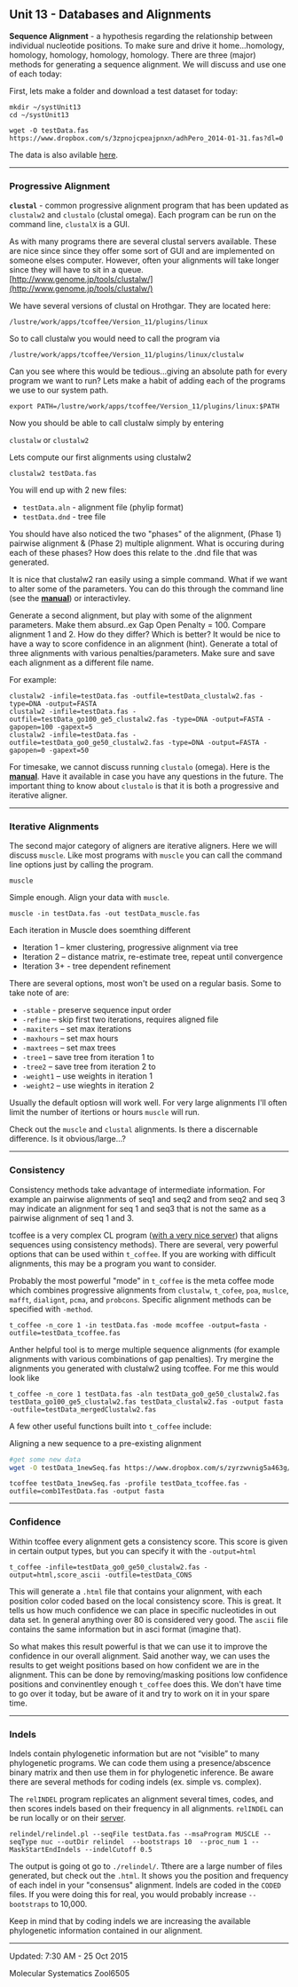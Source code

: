 ## Unit 13 - Databases and Alignments


**Sequence Alignment** - a hypothesis regarding the relationship between individual nucleotide positions.  To make sure and drive it home...homology, homology, homology, homology, homology.
There are three (major) methods for generating a sequence alignment.  We will discuss and use one of each today:

First, lets make a folder and download a test dataset for today:
	
```
mkdir ~/systUnit13
cd ~/systUnit13

wget -O testData.fas https://www.dropbox.com/s/3zpnojcpeajpnxn/adhPero_2014-01-31.fas?dl=0
```
The data is also avilable [here](https://www.dropbox.com/s/3zpnojcpeajpnxn/adhPero_2014-01-31.fas?dl=0).

***********
### Progressive Alignment

**```clustal```** - common progressive alignment program that has been updated as ```clustalw2``` and ```clustalo``` (clustal omega). Each program can be run on the command line, ```clustalX``` is a GUI.

As with many programs there are several clustal servers available.  These are nice since since they offer some sort of GUI and are implemented on someone elses computer.  However, often your alignments will take longer since they will have to sit in a queue.  
	[http://www.genome.jp/tools/clustalw/](http://www.genome.jp/tools/clustalw/)
	
We have several versions of clustal on Hrothgar.  They are located here:

```/lustre/work/apps/tcoffee/Version_11/plugins/linux```

So to call clustalw you would need to call the program via

``` /lustre/work/apps/tcoffee/Version_11/plugins/linux/clustalw ```

Can you see where this would be tedious...giving an absolute path for every program we want to run?  Lets make a habit of adding each of the programs we use to our system path.

```export PATH=/lustre/work/apps/tcoffee/Version_11/plugins/linux:$PATH```

Now you should be able to call clustalw simply by entering 

```clustalw``` or ```clustalw2```

Lets compute our first alignments using clustalw2

```clustalw2 testData.fas```

You will end up with 2 new files:
* ```testData.aln``` - alignment file (phylip format)
* ```testData.dnd``` - tree file

You should have also noticed the two "phases" of the alignment, (Phase 1) pairwise alignment & (Phase 2) multiple alignment.  What is occuring during each of these phases?  How does this relate to the .dnd file that was generated.

It is nice that clustalw2 ran easily using a simple command.  What if we want to alter some of the parameters.  You can do this through the command line (see the **[manual](http://www.clustal.org/download/clustalw_help.txt)**) or interactivley.

Generate a second alignment, but play with some of the alignment parameters.  Make them absurd..ex Gap Open Penalty = 100.  Compare alignment 1 and 2.  How do they differ?  Which is better?  It would be nice to have a way to score confidence in an alignment (hint). Generate a total of three alignments with various penalties/parameters. Make sure and save each alignment as a different file name. 

For example:
```
clustalw2 -infile=testData.fas -outfile=testData_clustalw2.fas -type=DNA -output=FASTA
clustalw2 -infile=testData.fas -outfile=testData_go100_ge5_clustalw2.fas -type=DNA -output=FASTA -gapopen=100 -gapext=5
clustalw2 -infile=testData.fas -outfile=testData_go0_ge50_clustalw2.fas -type=DNA -output=FASTA -gapopen=0 -gapext=50

```

For timesake, we cannot discuss running ```clustalo``` (omega).  Here is the **[manual](http://computing.bio.cam.ac.uk/local/doc/clustalo.txt)**.  Have it available in case you have any questions in the future.  The important thing to know about ```clustalo``` is that it is both a progressive and iterative aligner.

***********
### Iterative Alignments

The second major category of aligners are iterative aligners.  Here we will discuss ```muscle```. Like most programs with ```muscle``` you can call the command line options just by calling the program.

```muscle```

Simple enough.  Align your data with ```muscle```.

```muscle -in testData.fas -out testData_muscle.fas```

Each iteration in Muscle does soemthing different
* Iteration 1 – kmer clustering, progressive alignment via tree
* Iteration 2 – distance matrix, re-estimate tree, repeat until convergence
* Iteration 3+ - tree dependent refinement

There are several options, most won't be used on a regular basis.  Some to take note of are:
	

* ```-stable``` - preserve sequence input order
* ```-refine``` – skip first two iterations, requires aligned file
* ```-maxiters``` – set max iterations
* ```-maxhours``` – set max hours
* ```-maxtrees``` – set max trees
* ```-tree1``` – save tree from iteration 1 to <file>
* ```-tree2``` – save tree from iteration 2 to <file>
* ```-weight1``` – use weights <x> in iteration 1
* ```-weight2``` – use wieghts <x> in iteration 2

Usually the default optiosn will work well.  For very large alignments I'll often limit the number of itertions or hours ```muscle``` will run.

Check out the ```muscle``` and ```clustal``` alignments.  Is there a discernable difference.  Is it obvious/large...?

***********
### Consistency

Consistency methods take advantage of intermediate information.  For example an pairwise alignments of seq1 and seq2 and from seq2 and seq 3 may indicate an alignment for seq 1 and seq3 that is not the same as a pairwise alignment of seq 1 and 3.

tcoffee is a very complex CL program ([with a very nice server](http://tcoffee.crg.cat/)) that aligns sequences using consistency methods).  There are several, very powerful options that can be used within ```t_coffee```.  If you are working with difficult alignments, this may be a program you want to consider.  

Probably the most powerful "mode" in ```t_coffee``` is the meta coffee mode which combines progressive alignments from ```clustalw```, ```t_cofee```, ```poa```, ```muslce```, ```mafft```, ```dialignt```, ```pcma```, and ```probcons```.  Specific alignment methods can be specified with ```-method```.
```
t_coffee -n_core 1 -in testData.fas -mode mcoffee -output=fasta -outfile=testData_tcoffee.fas
```
Anther helpful tool is to merge multiple sequence alignments (for example alignments with various combinations of gap penalties).  Try mergine the alignments you generated with clustalw2 using tcoffee.  For me this would look like
```
t_coffee -n_core 1 testData.fas -aln testData_go0_ge50_clustalw2.fas testData_go100_ge5_clustalw2.fas testData_clustalw2.fas -output fasta -outfile=testData_mergedClustalw2.fas
```
A few other useful functions built into ```t_coffee``` include:

Aligning a new sequence to a pre-existing alignment

```bash
#get some new data
wget -O testData_1newSeq.fas https://www.dropbox.com/s/zyrzwvnig5a463g/testData_1newSeq.fas?dl=0
```

```
tcoffee testData_1newSeq.fas -profile testData_tcoffee.fas -outfile=comb1TestData.fas -output fasta
```
***********
### Confidence
Within tcoffee every alignment gets a consistency score.  This score is given in certain output types, but you can specify it with the ```-output=html```

```
t_coffee -infile=testData_go0_ge50_clustalw2.fas -output=html,score_ascii -outfile=testData_CONS
```

This will generate a ```.html``` file that contains your alignment, with each position color coded based on the local consistency score.  This is great.  It tells us how much confidence we can place in specific nucleotides in out data set.  In general anything over 80 is considered very good. The ```ascii``` file contains the same information but in asci format (imagine that).

So what makes this result powerful is that we can use it to improve the confidence in our overall alignment.  Said another way, we can uses the results to get weight positions based on how confident we are in the alignment.  This can be done by removing/masking positions low confidence positions and convinentley enough ```t_coffee``` does this.  We don't have time to go over it today, but be aware of it and try to work on it in your spare time.

***********
### Indels
Indels contain phylogenetic information but are not “visible” to many phylogenetic programs.
We can code them using a presence/abscence binary matrix and then use them in for phylogenetic inference.  Be aware there are several methods for coding indels (ex. simple vs. complex).  

The ```relINDEL``` program replicates an alignment several times,  codes, and then scores indels based on their frequency in all alignments.  ```relINDEL``` can be run locally or on their [server](http://guidance.tau.ac.il/RELINDEL/).

 ```
relindel/relindel.pl --seqFile testData.fas --msaProgram MUSCLE --seqType nuc --outDir relindel  --bootstraps 10  --proc_num 1 --MaskStartEndIndels --indelCutoff 0.5 
 ```   
The output is going ot go to ```./relindel/```.  Tthere are a large number of files generated, but check out the ```.html```.  It shows you the position and frequency of each indel in your "consensus" alignment.  Indels are coded in the ```CODED``` files.  If you were doing this for real, you would probably increase ```--bootstraps``` to 10,000. 

Keep in mind that by coding indels we are increasing the available phylogenetic information contained in our alignment.   
    
 ***********   
    
    
Updated: 7:30 AM - 25 Oct 2015

Molecular Systematics Zool6505
    
    
    
    
    
    
    
    
